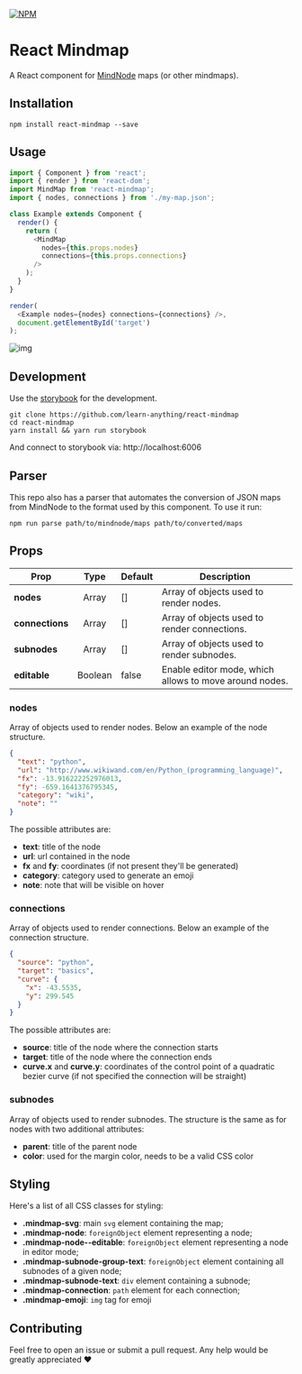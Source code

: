 [![NPM](https://nodei.co/npm/react-mindmap.png)](https://npmjs.org/package/react-mindmap)

# React Mindmap
A React component for [MindNode](https://mindnode.com/) maps (or other mindmaps).


## Installation

    npm install react-mindmap --save


## Usage

```js
import { Component } from 'react';
import { render } from 'react-dom';
import MindMap from 'react-mindmap';
import { nodes, connections } from './my-map.json';

class Example extends Component {
  render() {
    return (
      <MindMap
        nodes={this.props.nodes}
        connections={this.props.connections}
      />
    );
  }
}

render(
  <Example nodes={nodes} connections={connections} />,
  document.getElementById('target')
);
```

![img](https://raw.githubusercontent.com/learn-anything/img/master/react-mindmap-example.png)


## Development

Use the [storybook][storybook] for the development.

```
git clone https://github.com/learn-anything/react-mindmap
cd react-mindmap
yarn install && yarn run storybook
```

And connect to storybook via: http://localhost:6006


## Parser

This repo also has a parser that automates the conversion of JSON maps from MindNode
to the format used by this component. To use it run:

```
npm run parse path/to/mindnode/maps path/to/converted/maps
```


## Props
| Prop            | Type    | Default | Description                                            |
|-----------------|:-------:|---------|--------------------------------------------------------|
| **nodes**       | Array   | []      | Array of objects used to render nodes.                 |
| **connections** | Array   | []      | Array of objects used to render connections.           |
| **subnodes**    | Array   | []      | Array of objects used to render subnodes.              |
| **editable**    | Boolean | false   | Enable editor mode, which allows to move around nodes. |

### nodes
Array of objects used to render nodes. Below an example of the node structure.

```json
{
  "text": "python",
  "url": "http://www.wikiwand.com/en/Python_(programming_language)",
  "fx": -13.916222252976013,
  "fy": -659.1641376795345,
  "category": "wiki",
  "note": ""
}
```

The possible attributes are:

- **text**: title of the node
- **url**: url contained in the node
- **fx** and **fy**: coordinates (if not present they'll be generated)
- **category**: category used to generate an emoji
- **note**: note that will be visible on hover

### connections

Array of objects used to render connections. Below an example of the connection
structure.

```json
{
  "source": "python",
  "target": "basics",
  "curve": {
    "x": -43.5535,
    "y": 299.545
  }
}
```

The possible attributes are:

- **source**: title of the node where the connection starts
- **target**: title of the node where the connection ends
- **curve.x** and **curve.y**: coordinates of the control point of a quadratic bezier curve
(if not specified the connection will be straight)

### subnodes

Array of objects used to render subnodes. The structure is the same as for nodes
with two additional attributes:

- **parent**: title of the parent node
- **color**: used for the margin color, needs to be a valid CSS color


## Styling

Here's a list of all CSS classes for styling:

- **.mindmap-svg**: main `svg` element containing the map;
- **.mindmap-node**: `foreignObject` element representing a node;
- **.mindmap-node--editable**: `foreignObject` element representing a node in editor mode;
- **.mindmap-subnode-group-text**: `foreignObject` element containing all subnodes of a given node;
- **.mindmap-subnode-text**: `div` element containing a subnode;
- **.mindmap-connection**: `path` element for each connection;
- **.mindmap-emoji**: `img` tag for emoji


## Contributing

Feel free to open an issue or submit a pull request. Any help would be greatly appreciated :heart:

[storybook]: https://storybook.js.org/
